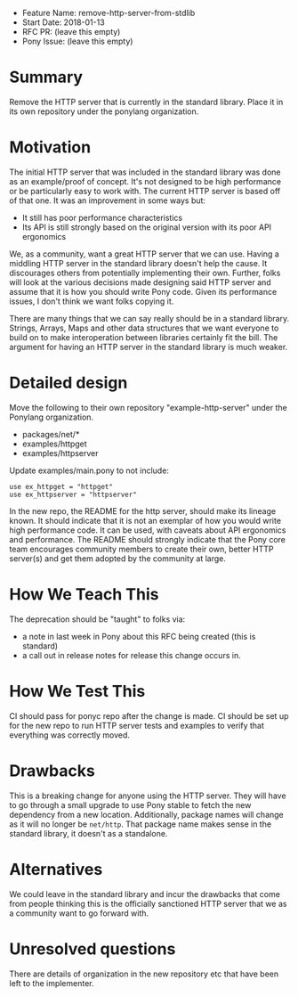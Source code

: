 - Feature Name: remove-http-server-from-stdlib
- Start Date: 2018-01-13
- RFC PR: (leave this empty)
- Pony Issue: (leave this empty)

# Summary

Remove the HTTP server that is currently in the standard library. Place it in its own repository under the ponylang organization.

# Motivation

The initial HTTP server that was included in the standard library was done as an example/proof of concept. It's not designed to be high performance or be particularly easy to work with. The current HTTP server is based off of that one. It was an improvement in some ways but:

- It still has poor performance characteristics
- Its API is still strongly based on the original version with its poor API ergonomics

We, as a community, want a great HTTP server that we can use. Having a middling HTTP server in the standard library doesn't help the cause. It discourages others from potentially implementing their own. Further, folks will look at the various decisions made designing said HTTP server and assume that it is how you should write Pony code. Given its performance issues, I don't think we want folks copying it.

There are many things that we can say really should be in a standard library. Strings, Arrays, Maps and other data structures that we want everyone to build on to make interoperation between libraries certainly fit the bill. The argument for having an HTTP server in the standard library is much weaker.

# Detailed design

Move the following to their own repository "example-http-server" under the Ponylang organization.

- packages/net/*
- examples/httpget
- examples/httpserver

Update examples/main.pony to not include:

```
use ex_httpget = "httpget"
use ex_httpserver = "httpserver"
```

In the new repo, the README for the http server, should make its lineage known. It should indicate that it is not an exemplar of how you would write high performance code. It can be used, with caveats about API ergonomics and performance. The README should strongly indicate that the Pony core team encourages community members to create their own, better HTTP server(s) and get them adopted by the community at large.

# How We Teach This

The deprecation should be "taught" to folks via:

- a note in last week in Pony about this RFC being created (this is standard)
- a call out in release notes for release this change occurs in.

# How We Test This

CI should pass for ponyc repo after the change is made. CI should be set up for the new repo to run HTTP server tests and examples to verify that everything was correctly moved.

# Drawbacks

This is a breaking change for anyone using the HTTP server. They will have to go through a small upgrade to use Pony stable to fetch the new dependency from a new location. Additionally, package names will change as it will no longer be `net/http`. That package name makes sense in the standard library, it doesn't as a standalone.

# Alternatives

We could leave in the standard library and incur the drawbacks that come from people thinking this is the officially sanctioned HTTP server that we as a community want to go forward with.

# Unresolved questions

There are details of organization in the new repository etc that have been left to the implementer.
